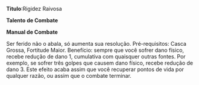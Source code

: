 **Titulo**:Rigidez Raivosa

**Talento de Combate**

**Manual de Combate**

 Ser ferido não o abala, só aumenta sua resolução. Pré-requisitos: Casca Grossa, Fortitude Maior. Benefício: sempre que você sofrer dano físico, recebe redução de dano 1, cumulativa com quaisquer outras fontes. Por exemplo, se sofrer três golpes que causem dano físico, recebe redução de dano 3. Este efeito acaba assim que você recuperar pontos de vida por qualquer razão, ou assim que o combate terminar.